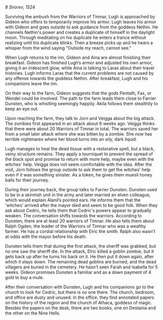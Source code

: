 *8 Sirorev, 1524*

Surviving the ambush from the Warriors of Timnar, Lugh is approached by Gideon who offers to temporarily improve his armor. Lugh leaves his armor with Gideon and goes outside to ask guidance from the goddess Nethin. He channels Nethin's power and creates a duplicate of himself in the daylight moon. Through meditating on his duplicate he enters a trance without realizing until his duplicate blinks. Then a breeze picks up and he hears a whisper from the wind saying "Outside my reach, cannot see."

When Lugh returns to the inn, Gideon and Aina are almost finishing their breakfast. Gideon has finished Lugh’s armor and adjusted his own armor, giving it an iridescent glow, while Aina is talking to Laras about their travel histories. Lugh informs Laras that the current problems are not caused by any offense towards the goddess Nethin. After breakfast, Lugh and his companions leave the inn.

On their way to the farm, Gideon suggests that the gods Pentath, Fax, or Wendel could be involved. The path to the farm leads them close to Farrier Dunsten, who is whistling seemingly happily. Akila follows them stealthily to keep an eye out.

Upon reaching the farm, they talk to Jorn and Veigga about the big attack. The zombies first appeared in an attack about 6 weeks ago. Veigga thinks that there were about 20 Warriors of Timnar in total. The warriors saved her from a small later attack where she was bitten by a zombie. She now has terrible nightmares where her blood turns into an oily, dark liquid.

Lugh manages to heal the dead tissue with a restorative spell, but a black, veiny structure remains. They apply a tourniquet to prevent the spread of the black spot and promise to return with more help, maybe even with the witches’ help. Veigga does not seem comfortable with the idea. After the visit, Jorn follows the group outside to ask them to get the witches’ help even if it was something sinister. As a token, he gives them muesli honey balls for their journey.

During their journey back, the group talks to Farrier Dunsten. Dunsten used to be in a skirmish unit in the army and later married an elven colleague, which would explain Alanil’s pointed ears. He informs them that the 'witches' arrived after the mayor died and seem to be good folk. When they ask about Cedric, he tells them that Cedric's powers appear to gradually weaken. The conversation shifts towards the warriors. According to Dunsten, there are at least 20 warriors of Timnar. He also tells them about Ralph Ogden, the leader of the Warriors of Timnar who was a wealthy farmer. He has a cordial relationship with Elric the smith. Ralph also wasn’t at odds with the mayor before his death.

Dunsten tells them that during the first attack, the sheriff was grabbed, but no one saw the sheriff die. In the attack, Elric killed a goblin zombie, but it gets back up after he turns his back on it. He then put it down again, after which it stays down. The remaining dead goblins are burned, and the dead villagers are buried in the cemetery. He hasn't seen Farah and Isabella for 5 weeks. Gideon promises Dunsten a familiar and as a down payment of 4 gold to buy a mule.

After their conversation with Dunsten, Lugh and his companions go to the church to look for Cedric, but there is no one there. The church, bedroom, and office are dusty and unused. In the office, they find annotated papers on the history of the region and the church of Athaca, goddess of magic. Besides the papers on the desk, there are two books, one on Destania and the other on the Nine Hells.